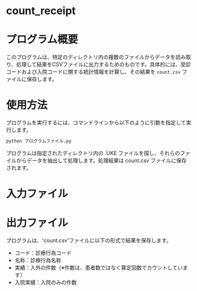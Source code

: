 # count_receipt 

# プログラム概要

このプログラムは、特定のディレクトリ内の複数のファイルからデータを読み取り、処理して結果をCSVファイルに出力するためのものです。具体的には、受診コードおよび入院コードに関する統計情報を計算し、その結果を `count.csv` ファイルに保存します。

# 使用方法

プログラムを実行するには、コマンドラインから以下のように引数を指定して実行します。

```bash
python プログラムファイル.py
```

プログラムは指定されたディレクトリ内の .UKE ファイルを探し、それらのファイルからデータを抽出して処理します。処理結果は count.csv ファイルに保存されます。

# 入力ファイル

# 出力ファイル
プログラムは、'count.csv'ファイルに以下の形式で結果を保存します。
- コード：診療行為コード
- 名称：診療行為名称
- 実績：入外の件数（※件数は、患者数ではなく算定回数でカウントしています）
- 入院実績：入院のみの件数

